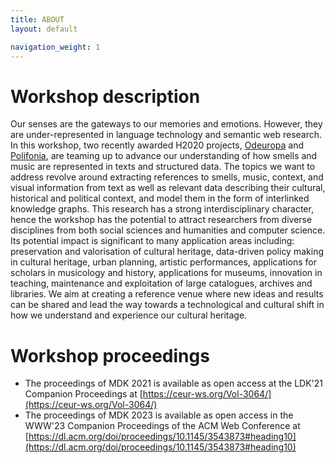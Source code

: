 ```yaml
---
title: ABOUT
layout: default

navigation_weight: 1
---
```


# Workshop description 

Our senses are the gateways to our memories and emotions. However, they are under-represented in language technology and semantic web research. In this workshop, two recently awarded H2020 projects, [Odeuropa](https://odeuropa.eu/) and [Polifonia](https://polifonia-project.eu/), are teaming up to advance our understanding of how smells and music are represented in texts and structured data. The topics we want to address revolve around extracting references to smells, music, context, and visual information from text as well as relevant data describing their cultural, historical and political context, and model them in the form of interlinked knowledge graphs. This research has a strong  interdisciplinary character, hence the workshop has the potential to attract researchers from diverse disciplines from both social sciences and humanities and computer science. Its potential impact is significant to many application areas including: preservation and valorisation of cultural heritage, data-driven policy making in cultural heritage, urban planning, artistic performances, applications for scholars in musicology and history, applications for museums, innovation in teaching, maintenance and exploitation of large catalogues, archives and libraries. We aim at creating a reference venue where new ideas and results can be shared and lead the way towards a technological and cultural shift in how we understand and experience our cultural heritage.

# Workshop proceedings

 * The proceedings of MDK 2021 is available as open access at the LDK'21 Companion Proceedings at [https://ceur-ws.org/Vol-3064/](https://ceur-ws.org/Vol-3064/) 
 * The proceedings of MDK 2023 is available as open access in the WWW'23 Companion Proceedings of the ACM Web Conference at [https://dl.acm.org/doi/proceedings/10.1145/3543873#heading10](https://dl.acm.org/doi/proceedings/10.1145/3543873#heading10)